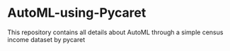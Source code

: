# AutoML-using-Pycaret
This repository contains all details about AutoML through a simple census income dataset by pycaret
